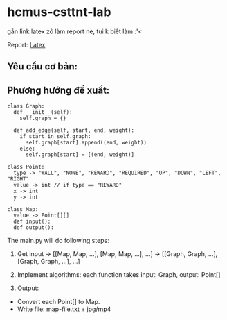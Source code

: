 # hcmus-csttnt-lab
gắn link latex zô làm report nè, tui k biết làm :'<

Report: [Latex](https://github.com/Wanbicoi/hcmus-csttnt-lab/blob/main/README.md)

## Yêu cầu cơ bản: 

## Phương hướng đề xuất:

```
class Graph: 
  def __init__(self):
    self.graph = {}

  def add_edge(self, start, end, weight):
    if start in self.graph:
      self.graph[start].append((end, weight))
    else:
      self.graph[start] = [(end, weight)]
```

```
class Point:
  type -> "WALL", "NONE", "REWARD", "REQUIRED", "UP", "DOWN", "LEFT", "RIGHT"
  value -> int // if type == "REWARD"
  x -> int
  y -> int

class Map:
  value -> Point[][]
  def input():
  def output():
```
The main.py will do following steps:

1. Get input -> [[Map, Map, ...], [Map, Map, ...], ...] -> [[Graph, Graph, ...], [Graph, Graph, ...], ...]

2. Implement algorithms: each function takes input: Graph, output: Point[]

3. Output: 
- Convert each Point[] to Map.
- Write file: map-file.txt + jpg/mp4


